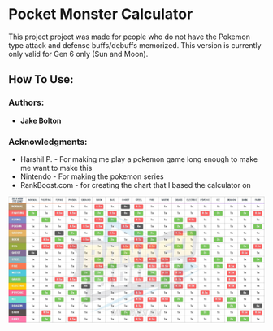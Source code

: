 # Pocket Monster Calculator
This project project was made for people who do not have the Pokemon type attack and defense
buffs/debuffs memorized. This version is currently only valid for Gen 6 only (Sun and Moon).

	
## How To Use:


### Authors:
- **Jake Bolton**

### Acknowledgments:
- Harshil P. - For making me play a pokemon game long enough to make me want to make this
- Nintendo - For making the pokemon series
- RankBoost.com - for creating the chart that I based the calculator on

![RankBoost Type Chart](https://github.com/ate134/PocketMonsterCalculator/blob/master/Assets/Materials/sun-and-moon-type-chart-2.jpg "Pokemon Type Chart")